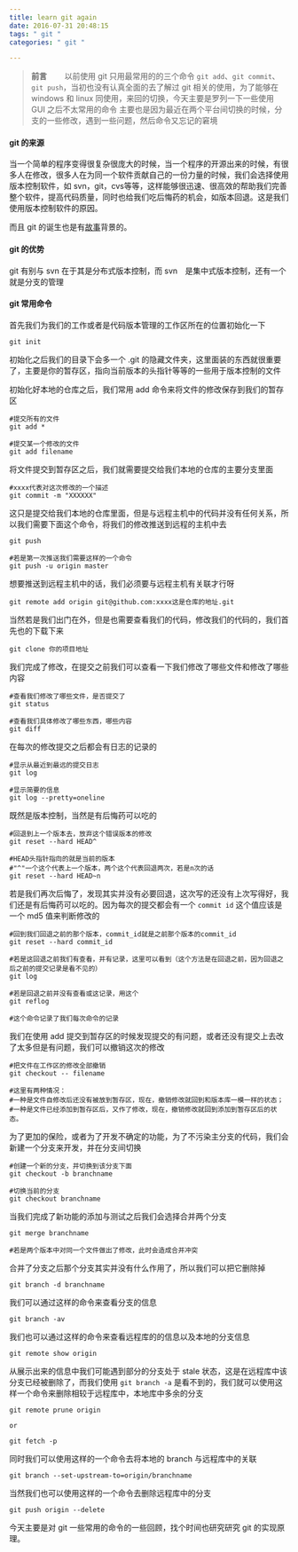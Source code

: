 ```yaml
---
title: learn git again
date: 2016-07-31 20:48:15
tags: " git "
categories: " git "

---
```


> **前言**
　　以前使用 git 只用最常用的的三个命令 `git add`、`git commit`、`git push`，当初也没有认真全面的去了解过 git 相关的使用，为了能够在 windows 和 linux 同使用，来回的切换，今天主要是罗列一下一些使用 GUI 之后不太常用的命令
  主要也是因为最近在两个平台间切换的时候，分支的一些修改，遇到一些问题，然后命令又忘记的窘境
  
#### git 的来源 ####

当一个简单的程序变得很复杂很庞大的时候，当一个程序的开源出来的时候，有很多人在修改，很多人在为同一个软件贡献自己的一份力量的时候，我们会选择使用版本控制软件，如 svn，git，cvs等等，这样能够很迅速、很高效的帮助我们完善整个软件，提高代码质量，同时也给我们吃后悔药的机会，如版本回退。这是我们使用版本控制软件的原因。

而且 git 的诞生也是有[故事](http://www.liaoxuefeng.com/wiki/0013739516305929606dd18361248578c67b8067c8c017b000/00137402760310626208b4f695940a49e5348b689d095fc000)背景的。



#### git 的优势 ####

git 有别与 svn 在于其是分布式版本控制，而 svn　是集中式版本控制，还有一个就是分支的管理

#### git 常用命令 ####

首先我们为我们的工作或者是代码版本管理的工作区所在的位置初始化一下

```
git init
```

初始化之后我们的目录下会多一个 .git 的隐藏文件夹，这里面装的东西就很重要了，主要是你的暂存区，指向当前版本的头指针等等的一些用于版本控制的文件

初始化好本地的仓库之后，我们常用 add 命令来将文件的修改保存到我们的暂存区

```
#提交所有的文件
git add *

#提交某一个修改的文件
git add filename
```

将文件提交到暂存区之后，我们就需要提交给我们本地的仓库的主要分支里面

```
#xxxx代表对这次修改的一个描述
git commit -m "XXXXXX"
```

这只是提交给我们本地的仓库里面，但是与远程主机中的代码并没有任何关系，所以我们需要下面这个命令，将我们的修改推送到远程的主机中去

```
git push

#若是第一次推送我们需要这样的一个命令
git push -u origin master
```

想要推送到远程主机中的话，我们必须要与远程主机有关联才行呀

```
git remote add origin git@github.com:xxxx这是仓库的地址.git
```

当然若是我们出门在外，但是也需要查看我们的代码，修改我们的代码的，我们首先也的下载下来

```
git clone 你的项目地址
```

我们完成了修改，在提交之前我们可以查看一下我们修改了哪些文件和修改了哪些内容

```
#查看我们修改了哪些文件，是否提交了
git status

#查看我们具体修改了哪些东西，哪些内容
git diff

```

在每次的修改提交之后都会有日志的记录的

```
#显示从最近到最远的提交日志
git log

#显示简要的信息
git log --pretty=oneline
```

既然是版本控制，当然是有后悔药可以吃的

```
#回退到上一个版本去，放弃这个错误版本的修改
git reset --hard HEAD^

#HEAD头指针指向的就是当前的版本
#"^"一个这个代表上一个版本，两个这个代表回退两次，若是n次的话
git reset --hard HEAD~n
```

若是我们再次后悔了，发现其实并没有必要回退，这次写的还没有上次写得好，我们还是有后悔药可以吃的。因为每次的提交都会有一个 `commit id` 这个值应该是一个 md5 值来判断修改的

```
#回到我们回退之前的那个版本，commit_id就是之前那个版本的commit_id
git reset --hard commit_id

#若是这回退之前我们有查看，并有记录，这里可以看到（这个方法是在回退之前，因为回退之后之前的提交记录是看不见的）
git log

#若是回退之前并没有查看或这记录，用这个
git reflog

#这个命令记录了我们每次命令的记录

```

我们在使用 add 提交到暂存区的时候发现提交的有问题，或者还没有提交上去改了太多但是有问题，我们可以撤销这次的修改

```
#把文件在工作区的修改全部撤销
git checkout -- filename

#这里有两种情况：
#一种是文件自修改后还没有被放到暂存区，现在，撤销修改就回到和版本库一模一样的状态；
#一种是文件已经添加到暂存区后，又作了修改，现在，撤销修改就回到添加到暂存区后的状态。

```

为了更加的保险，或者为了开发不确定的功能，为了不污染主分支的代码，我们会新建一个分支来开发，并在分支间切换

```
#创建一个新的分支，并切换到该分支下面
git checkout -b branchname

#切换当前的分支
git checkout branchname

```

当我们完成了新功能的添加与测试之后我们会选择合并两个分支

```
git merge branchname

#若是两个版本中对同一个文件做出了修改，此时会造成合并冲突
```

合并了分支之后那个分支其实并没有什么作用了，所以我们可以把它删除掉

```
git branch -d branchname
```

我们可以通过这样的命令来查看分支的信息

```
git branch -av
```

我们也可以通过这样的命令来查看远程库的的信息以及本地的分支信息

```
git remote show origin	
```

从展示出来的信息中我们可能遇到部分的分支处于 stale 状态，这是在远程库中该分支已经被删除了，而我们使用 `git branch -a` 是看不到的，我们就可以使用这样一个命令来删除相较于远程库中，本地库中多余的分支

```
git remote prune origin

or

git fetch -p
```

同时我们可以使用这样的一个命令去将本地的 branch 与远程库中的关联

```
git branch --set-upstream-to=origin/branchname
```

当然我们也可以使用这样的一个命令去删除远程库中的分支

```
git push origin --delete 
```

今天主要是对 git 一些常用的命令的一些回顾，找个时间也研究研究 git 的实现原理。

